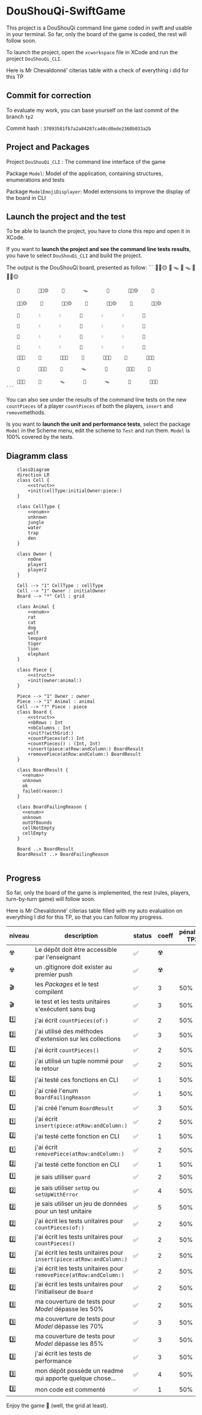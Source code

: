 # DouShouQi-SwiftGame

This project is a DouShouQi command line game coded in swift and usable in your terminal.
So far, only the board of the game is coded, the rest will follow soon.

To launch the project, open the `xcworkspace` file in XCode and run the project `DouShouQi_CLI`.

Here is Mr Chevaldonné' citerias table with a check of everything i did for this TP

## Commit for correction

To evaluate my work, you can base yourself on the last commit of the branch `tp2`

Commit hash : `37093581fb7a2a84287ca40cd0ede2360b033a2b`

## Project and Packages

Project `DouShouQi_CLI` : The command line interface of the game

Package `Model`: Model of the application, containing structures, enumerations and tests

Package `ModelEmojiDisplayer`: Model extensions to improve the display of the board in CLI 


## Launch the project and the test

To be able to launch the project, you have to clone this repo and open it in XCode.

If you want to **launch the project and see the command line tests results**, you have to select `DouShouQi_CLI` and build the project.

The output is the DouShouQi board, presented as follow:
	```
		🌿🦁🟡		🌿  		🪤  		🪹  		🪤  		🌿  		🌿🐯🟡	
	
		🌿  		🌿🐶🟡		🌿  		🪤  		🌿  		🌿🐱🟡		🌿  	
	
		🌿🐭🟡		🌿  		🌿🐆🟡		🌿  		🌿🐺🟡		🌿  		🌿🐘🟡	
	
		🌿  		💧  		💧  		🌿  		💧  		💧  		🌿  	
	
		🌿  		💧  		💧  		🌿  		💧  		💧  		🌿  	
	
		🌿  		💧  		💧  		🌿  		💧  		💧  		🌿  	
	
		🌿  		💧  		💧  		🌿  		💧  		💧  		🌿  	
	
		🌿🐘🔴		🌿  		🌿🐺🔴		🌿  		🌿🐆🔴		🌿  		🌿🐭🔴	
	
		🌿  		🌿🐱🔴		🌿  		🪤  		🌿  		🌿🐶🔴		🌿  	
	
		🌿🐯🔴		🌿  		🪤  		🪹  		🪤  		🌿  		🌿🦁🔴	
	```

You can also see under the results of the command line tests on the new `countPieces` of a player `countPieces` of both the players, `insert` and `remove`methods.

Is you want to **launch the unit and performance tests**, select the package `Model` in the Scheme menu, edit the scheme to `Test` and run them. `Model` is 100% covered by the tests.

## Diagramm class

```mermaid
	classDiagram
	direction LR
	class Cell {
	    <<struct>>
	    +init(cellType:initialOwner:piece:)
	}
	
	class CellType {
	    <<enum>>
	    unknown
	    jungle
	    water
	    trap
	    den
	}
	
	class Owner {
	    noOne
	    player1
	    player2
	}
	
	Cell --> "1" CellType : cellType
	Cell --> "1" Owner : initialOwner
	Board --> "*" Cell : grid
	
	class Animal {
	    <<enum>>
	    rat
	    cat
	    dog
	    wolf
	    leopard
	    tiger
	    lion
	    elephant
	}
	
	class Piece {
	    <<struct>>
	    +init(owner:animal:)
	}
	
	Piece --> "1" Owner : owner
	Piece --> "1" Animal : animal
	Cell --> "?" Piece : piece
	class Board {
	    <<struct>>
	    +nbRows : Int
	    +nbColumns : Int
	    +init?(withGrid:)
	    +countPieces(of:) Int
	    +countPieces() : (Int, Int)
	    +insert(piece:atRow:andColumn:) BoardResult
	    +removePiece(atRow:andColumn:) BoardResult
	}
	
	class BoardResult {
	  <<enum>>
	  unknown
	  ok
	  failed(reason:)
	}
	
	class BoardFailingReason {
	  <<enum>>
	  unknown
	  outOfBounds
	  cellNotEmpty
	  cellEmpty
	}
	
	Board ..> BoardResult
	BoardResult ..> BoardFailingReason
	
```

## Progress

So far, only the board of the game is implemented, the rest (rules, players, turn-by-turn game) will follow soon.
	
Here is Mr Chevaldonné' citerias table filled with my auto evaluation on everything I did for this TP, so that you can follow my progress.

niveau | description | status | coeff | pénalités TP3 | pénalités TP4  
--- | --- | --- | --- | --- | ---
☢️ | Le dépôt doit être accessible par l'enseignant | ✅ | ☢️ 
☢️ | un .gitignore doit exister au premier push | ✅| ☢️
🎬 | les *Packages* et le test compilent |✅ | 3 | 50% | 75%
🎬 | le test et les tests unitaires s'exécutent sans bug | ✅| 3 | 50% | 75%
1️⃣ | j'ai écrit ```countPieces(of:)``` | ✅| 2 | 50% | 75%
2️⃣ | j'ai utilisé des méthodes d'extension sur les collections |✅ | 3 | 50% | 75%
1️⃣ | j'ai écrit ```countPieces()``` |✅ | 2 | 50% | 75%
2️⃣ | j'ai utilisé un tuple nommé pour le retour |✅ | 2 | 50% | 75%
2️⃣ | j'ai testé ces fonctions en CLI |✅ | 1 | 50% | 75%
1️⃣ | j'ai créé l'enum ```BoardFailingReason``` | ✅| 1 | 50% | 75%
1️⃣ | j'ai créé l'enum ```BoardResult``` |✅ | 3 | 50% | 75%
1️⃣ | j'ai écrit ```insert(piece:atRow:andColumn:)``` |✅ | 2 | 50% | 75%
2️⃣ | j'ai testé cette fonction en CLI |✅ | 1 | 50% | 75%
1️⃣ | j'ai écrit ```removePiece(atRow:andColumn:)``` |✅ |2 | 50% | 75%
2️⃣ | j'ai testé cette fonction en CLI |✅ | 1 | 50% | 75%
1️⃣ | je sais utiliser ```guard``` | ✅| 2 | 50% | 75%
2️⃣ | je sais utiliser ```setUp``` ou ```setUpWithError``` |✅ | 4 | 50% | 75%
2️⃣ | je sais utiliser un jeu de données pour un test unitaire |✅ | 5 | 50% | 75%
2️⃣ | j'ai écrit les tests unitaires pour ```countPieces(of:)``` |✅ | 2 | 50% | 75%
2️⃣ | j'ai écrit les tests unitaires pour ```countPieces()``` | ✅| 2 | 50% | 75%
2️⃣ | j'ai écrit les tests unitaires pour ```insert(piece:atRow:andColumn:)``` |✅ | 2 | 50% | 75%
2️⃣ | j'ai écrit les tests unitaires pour ```removePiece(atRow:andColumn:)``` | ✅| 2 | 50% | 75
2️⃣ | j'ai écrit les tests unitaires pour l'initialiseur de ```Board``` |✅ | 2 | 50% | 75%
3️⃣ | ma couverture de tests pour *Model* dépasse les 50% |✅ | 2 | 50% | 75%
3️⃣ | ma couverture de tests pour *Model* dépasse les 70% | ✅| 3 | 50% | 75%
3️⃣ | ma couverture de tests pour *Model* dépasse les 85% |✅ | 3 | 50% | 75%
3️⃣ | j'ai écrit les tests de performance | ✅| 3 | 50% | 75%
3️⃣ | mon dépôt possède un readme qui apporte quelque chose... |✅ | 4 | 50% | 75%
3️⃣ | mon code est commenté |✅ | 1 | 50% | 75% 

Enjoy the game 🎉 (well, the grid at least).